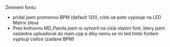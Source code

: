 Zmeneni fontu

- pridal jsem promenou BPM (default 120), cislo se pote vypisuje na LED Matrix zleva 
- Pres knihovnu MD_Parola jsem si vytvoril na cisla vlastni font, ktery jsem nasledne
  uploadoval do main.cpp a diky nemu se mi ted timto fontem vypisuji cislice (zadane BPM)

